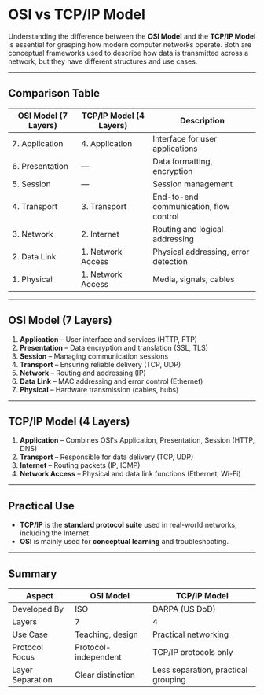 # OSI vs TCP/IP Model

Understanding the difference between the **OSI Model** and the **TCP/IP Model** is essential for grasping how modern computer networks operate. Both are conceptual frameworks used to describe how data is transmitted across a network, but they have different structures and use cases.

---

## Comparison Table

| OSI Model (7 Layers)     | TCP/IP Model (4 Layers)         | Description |
|--------------------------|----------------------------------|-------------|
| 7. Application           | 4. Application                   | Interface for user applications |
| 6. Presentation          | —                                | Data formatting, encryption |
| 5. Session               | —                                | Session management |
| 4. Transport             | 3. Transport                     | End-to-end communication, flow control |
| 3. Network               | 2. Internet                      | Routing and logical addressing |
| 2. Data Link             | 1. Network Access                | Physical addressing, error detection |
| 1. Physical              | 1. Network Access                | Media, signals, cables |

---

## OSI Model (7 Layers)

1. **Application** – User interface and services (HTTP, FTP)
2. **Presentation** – Data encryption and translation (SSL, TLS)
3. **Session** – Managing communication sessions
4. **Transport** – Ensuring reliable delivery (TCP, UDP)
5. **Network** – Routing and addressing (IP)
6. **Data Link** – MAC addressing and error control (Ethernet)
7. **Physical** – Hardware transmission (cables, hubs)

---

## TCP/IP Model (4 Layers)

1. **Application** – Combines OSI's Application, Presentation, Session (HTTP, DNS)
2. **Transport** – Responsible for data delivery (TCP, UDP)
3. **Internet** – Routing packets (IP, ICMP)
4. **Network Access** – Physical and data link functions (Ethernet, Wi-Fi)

---

## Practical Use

- **TCP/IP** is the **standard protocol suite** used in real-world networks, including the Internet.
- **OSI** is mainly used for **conceptual learning** and troubleshooting.

---

## Summary

| Aspect            | OSI Model        | TCP/IP Model   |
|------------------|------------------|----------------|
| Developed By     | ISO               | DARPA (US DoD) |
| Layers           | 7                 | 4              |
| Use Case         | Teaching, design  | Practical networking |
| Protocol Focus   | Protocol-independent | TCP/IP protocols only |
| Layer Separation | Clear distinction | Less separation, practical grouping |
